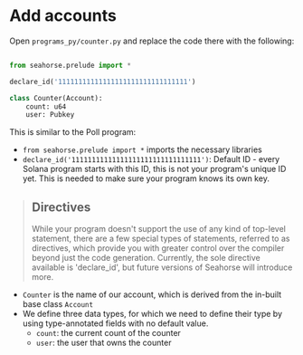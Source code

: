 # Add accounts

Open `programs_py/counter.py` and replace the code there with the following:

```py

from seahorse.prelude import *

declare_id('11111111111111111111111111111111')

class Counter(Account):
    count: u64
    user: Pubkey

```

This is similar to the Poll program:
- `from seahorse.prelude import *` imports the necessary libraries
- `declare_id('11111111111111111111111111111111')`: Default ID - every Solana program starts with this ID, this is not your program's unique ID yet. This is needed to make sure your program knows its own key.

> ## Directives
> While your program doesn't support the use of any kind of top-level statement, there are a few special types of statements, referred to as directives, which provide you with greater control over the compiler beyond just the code generation. Currently, the sole directive available is 'declare_id', but future versions of Seahorse will introduce more.

- `Counter` is the name of our account, which is derived from the in-built base class `Account`
- We define three data types, for which we need to define their type by using type-annotated fields with no default value.
    - `count`: the current count of the counter
    - `user`: the user that owns the counter
